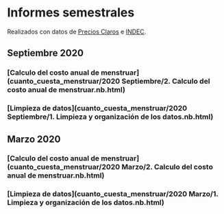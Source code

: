 # Informes semestrales

Realizados con datos de [Precios Claros](preciosclaros.gob.ar) e [INDEC](https://www.indec.gob.ar/).   

## Septiembre 2020

### [Calculo del costo anual de menstruar](cuanto_cuesta_menstruar/2020 Septiembre/2. Calculo del costo anual de menstruar.nb.html)
### [Limpieza de datos](cuanto_cuesta_menstruar/2020 Septiembre/1. Limpieza y organización de los datos.nb.html)

## Marzo 2020

### [Calculo del costo anual de menstruar](cuanto_cuesta_menstruar/2020 Marzo/2. Calculo del costo anual de menstruar.nb.html)
### [Limpieza de datos](cuanto_cuesta_menstruar/2020 Marzo/1. Limpieza y organización de los datos.nb.html)
   